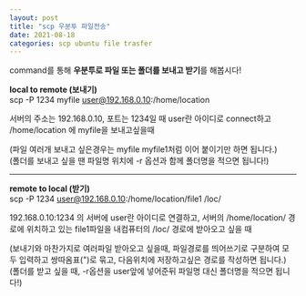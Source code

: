 ```yaml
---
layout: post
title: "scp 우분투 파일전송"
date: 2021-08-18
categories: scp ubuntu file trasfer
---
```

command를 통해 **우분투로 파일 또는 폴더를 보내고 받기**를 해봅시다!



**local to remote (보내기)**  
scp -P 1234 myfile user@192.168.0.10:/home/location  

서버의 주소는 192.168.0.10, 포트는 1234일 때 user란 아이디로 connect하고 /home/location 에 myfile을 보내고싶을때  


(파일 여러개 보내고 싶은경우는 myfile myfile1처럼 이어 붙이기만 하면 됩니다.)  
(폴더를 보내고 싶을 땐 파일명 위치에 -r 옵션과 함께 폴더명을 적으면 됩니다!)  

---

**remote to local (받기)**  
scp -P 1234 user@192.168.0.10:/home/location/file1 /loc/  

192.168.0.10:1234 의 서버에 user란 아이디로 연결하고, 서버의 /home/location/ 경로에 위치하고 있는 file1파일을 내컴퓨터의 /loc/ 경로에 받아오고 싶을 때  

(보내기와 마찬가지로 여러파일 받아오고 싶을때, 파일경로를 띄어쓰기로 구분하여 모두 입력하고 쌍따옴표(")로 묶고, 다음위치에 저장하고싶은 경로를 작성하면 됩니다.)  
(폴더를 받고 싶을 때, -r옵션을 user앞에 넣어준뒤 파일명 대신 폴더명을 적으면 됩니다!)

